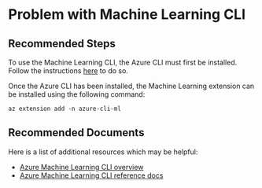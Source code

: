 <properties
	pageTitle="Problem with Machine Learning CLI"
	description="Problem with Machine Learning CLI"
	infoBubbleText="Problem with Machine Learning CLI"
	service="microsoft.machinelearning.workspace"
	resource="machinelearning"
	authors="johnwu0604"
	ms.author="johwu"
	supportTopicIds="32690840"
	productPesIds="16644"
	cloudEnvironments="public, fairfax, mooncake, usnat, ussec"
	articleId="microsoft.machinelearning.workspace.cli"
	selfHelpType="generic"
	ownershipId="AzureML_AzureMachineLearningServices"
/>

# Problem with Machine Learning CLI

## **Recommended Steps**

To use the Machine Learning CLI, the Azure CLI must first be installed. Follow the instructions [here](https://docs.microsoft.com/cli/azure/install-azure-cli?view=azure-cli-latest) to do so.

Once the Azure CLI has been installed, the Machine Learning extension can be installed using the following command: 

```
az extension add -n azure-cli-ml
```

## **Recommended Documents**

Here is a list of additional resources which may be helpful:

* [Azure Machine Learning CLI overview](https://docs.microsoft.com/azure/machine-learning/reference-azure-machine-learning-cli)
* [Azure Machine Learning CLI reference docs](https://docs.microsoft.com/cli/azure/ext/azure-cli-ml/?view=azure-cli-latest)
